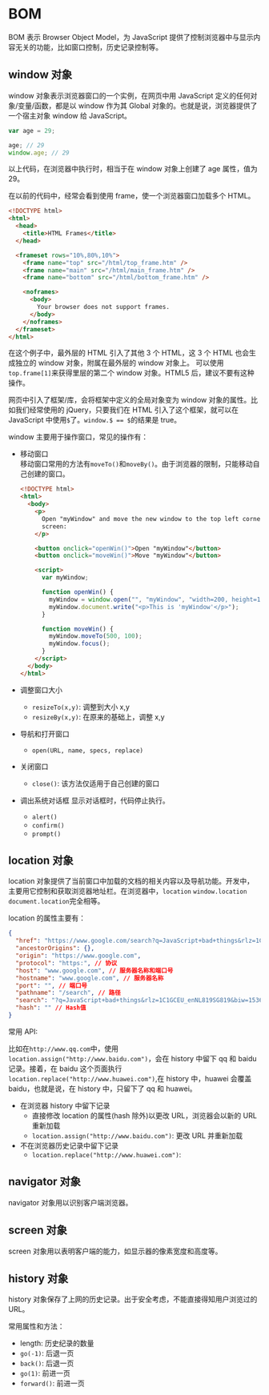 # BOM

BOM 表示 Browser Object Model，为 JavaScript 提供了控制浏览器中与显示内容无关的功能，比如窗口控制，历史记录控制等。

## window 对象

window 对象表示浏览器窗口的一个实例，在网页中用 JavaScript 定义的任何对象/变量/函数，都是以 window 作为其 Global 对象的。也就是说，浏览器提供了一个宿主对象 window 给 JavaScript。

```javascript
var age = 29;

age; // 29
window.age; // 29
```

以上代码，在浏览器中执行时，相当于在 window 对象上创建了 age 属性，值为 29。

在以前的代码中，经常会看到使用 frame，使一个浏览器窗口加载多个 HTML。

```html
<!DOCTYPE html>
<html>
  <head>
    <title>HTML Frames</title>
  </head>

  <frameset rows="10%,80%,10%">
    <frame name="top" src="/html/top_frame.htm" />
    <frame name="main" src="/html/main_frame.htm" />
    <frame name="bottom" src="/html/bottom_frame.htm" />

    <noframes>
      <body>
        Your browser does not support frames.
      </body>
    </noframes>
  </frameset>
</html>
```

在这个例子中，最外层的 HTML 引入了其他 3 个 HTML，这 3 个 HTML 也会生成独立的 window 对象，附属在最外层的 window 对象上。
可以使用`top.frame[1]`来获得里层的第二个 window 对象。HTML5 后，建议不要有这种操作。

网页中引入了框架/库，会将框架中定义的全局对象变为 window 对象的属性。比如我们经常使用的 jQuery，只要我们在 HTML 引入了这个框架，就可以在 JavaScript 中使用`$`了。`window.$ == $`的结果是 true。

window 主要用于操作窗口，常见的操作有：

- 移动窗口  
   移动窗口常用的方法有`moveTo()`和`moveBy()`。由于浏览器的限制，只能移动自己创建的窗口。

  ```html
  <!DOCTYPE html>
  <html>
    <body>
      <p>
        Open "myWindow" and move the new window to the top left corner of the
        screen:
      </p>

      <button onclick="openWin()">Open "myWindow"</button>
      <button onclick="moveWin()">Move "myWindow"</button>

      <script>
        var myWindow;

        function openWin() {
          myWindow = window.open("", "myWindow", "width=200, height=100");
          myWindow.document.write("<p>This is 'myWindow'</p>");
        }

        function moveWin() {
          myWindow.moveTo(500, 100);
          myWindow.focus();
        }
      </script>
    </body>
  </html>
  ```

- 调整窗口大小
  - `resizeTo(x,y)`: 调整到大小 x,y
  - `resizeBy(x,y)`: 在原来的基础上，调整 x,y
- 导航和打开窗口
  - `open(URL, name, specs, replace)`
- 关闭窗口
  - `close()`: 该方法仅适用于自己创建的窗口
- 调出系统对话框
  显示对话框时，代码停止执行。
  - `alert()`
  - `confirm()`
  - `prompt()`

## location 对象

location 对象提供了当前窗口中加载的文档的相关内容以及导航功能。开发中，主要用它控制和获取浏览器地址栏。在浏览器中，`location` `window.location` `document.location`完全相等。

location 的属性主要有：

```json
{
  "href": "https://www.google.com/search?q=JavaScript+bad+things&rlz=1C1GCEU_enNL819SG819&biw=1536&bih=722&source=lnt&tbs=cdr%3A1%2Ccd_min%3A11%2F1%2F2016%2Ccd_max%3A&tbm=", // 完整 URL
  "ancestorOrigins": {},
  "origin": "https://www.google.com",
  "protocol": "https:", // 协议
  "host": "www.google.com", // 服务器名称和端口号
  "hostname": "www.google.com", // 服务器名称
  "port": "", // 端口号
  "pathname": "/search", // 路径
  "search": "?q=JavaScript+bad+things&rlz=1C1GCEU_enNL819SG819&biw=1536&bih=722&source=lnt&tbs=cdr%3A1%2Ccd_min%3A11%2F1%2F2016%2Ccd_max%3A&tbm=", // 查询字符串
  "hash": "" // Hash值
}
```

常用 API:

比如在`http://www.qq.com`中，使用`location.assign("http://www.baidu.com")`，会在 history 中留下 qq 和 baidu 记录。接着，在 baidu 这个页面执行`location.replace("http://www.huawei.com")`,在 history 中，huawei 会覆盖 baidu，也就是说，在 history 中，只留下了 qq 和 huawei。

- 在浏览器 history 中留下记录
  - 直接修改 location 的属性(hash 除外)以更改 URL，浏览器会以新的 URL 重新加载
  - `location.assign("http://www.baidu.com")`: 更改 URL 并重新加载
- 不在浏览器历史记录中留下记录
  - `location.replace("http://www.huawei.com")`:

## navigator 对象

navigator 对象用以识别客户端浏览器。

## screen 对象

screen 对象用以表明客户端的能力，如显示器的像素宽度和高度等。

## history 对象

history 对象保存了上网的历史记录。出于安全考虑，不能直接得知用户浏览过的 URL。

常用属性和方法：

- length: 历史纪录的数量
- `go(-1)`: 后退一页
- `back()`: 后退一页
- `go(1)`: 前进一页
- `forward()`: 前进一页
